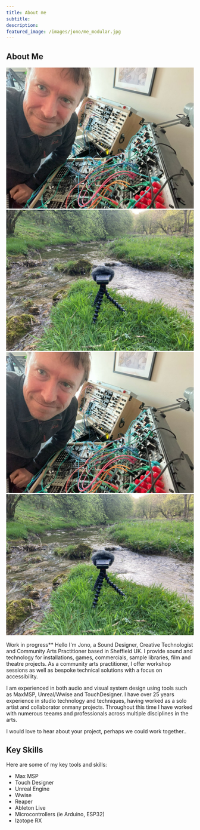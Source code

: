 ```yaml
---
title: About me
subtitle: 
description:
featured_image: /images/jono/me_modular.jpg
---
```


## About Me

<div class="gallery" data-columns="3">
    <img src="/images/jono/me_modular.jpg">
    <img src="/images/jono/monksdale.jpg">
    <img src="/images/jono/me_modular.jpg">
    <img src="/images/jono/monksdale.jpg">
</div>


Work in progress**
Hello I'm Jono, a Sound Designer, Creative Technologist and Community Arts Practitioner based in Sheffield UK.
I provide sound and technology for installations, games, commercials, sample libraries, film and theatre projects. As a community arts practitioner, I offer workshop sessions as well as bespoke technical solutions with a focus on accessibility.

I am experienced in both audio and visual system design using tools such as MaxMSP, Unreal/Wwise and TouchDesigner. I have over 25 years experience in studio technology and techniques, having worked as a solo artist and collaborator onmany projects. Throughout this time I have worked with numerous teeams and professionals across multiple disciplines in the arts.

I would love to hear about your project, perhaps we could work together..


## Key Skills

Here are some of my key tools and skills:

* Max MSP
* Touch Designer
* Unreal Engine
* Wwise
* Reaper
* Ableton Live
* Microcontrollers (ie Arduino, ESP32)
* Izotope RX

